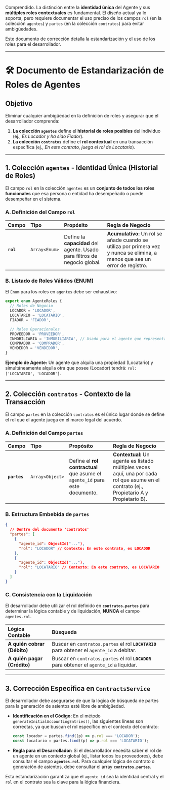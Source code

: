 Comprendido. La distinción entre la **identidad única** del Agente y sus **múltiples roles contextuales** es fundamental. El diseño actual ya lo soporta, pero requiere documentar el uso preciso de los campos `rol` (en la colección `agentes`) y `partes` (en la colección `contratos`) para evitar ambigüedades.

Este documento de corrección detalla la estandarización y el uso de los roles para el desarrollador.

---

# 🛠️ Documento de Estandarización de Roles de Agentes

## Objetivo

Eliminar cualquier ambigüedad en la definición de roles y asegurar que el desarrollador comprenda:

1.  **La colección `agentes`** define el **historial de roles posibles** del individuo (ej., _Es Locador y ha sido Fiador_).
2.  **La colección `contratos`** define el **rol contextual** en una transacción específica (ej., _En este contrato, juega el rol de Locatario_).

---

## 1\. Colección `agentes` - Identidad Única (Historial de Roles)

El campo `rol` en la colección `agentes` es un **conjunto de todos los roles funcionales** que esa persona o entidad ha desempeñado o puede desempeñar en el sistema.

### A. Definición del Campo `rol`

| Campo     | Tipo          | Propósito                                                                 | Regla de Negocio                                                                                                             |
| :-------- | :------------ | :------------------------------------------------------------------------ | :--------------------------------------------------------------------------------------------------------------------------- |
| **`rol`** | `Array<Enum>` | Define la **capacidad** del agente. Usado para filtros de negocio global. | **Acumulativo:** Un rol se añade cuando se utiliza por primera vez y nunca se elimina, a menos que sea un error de registro. |

### B. Listado de Roles Válidos (ENUM)

El `Enum` para los roles en `agentes` debe ser exhaustivo:

```typescript
export enum AgenteRoles {
  // Roles de Negocio
  LOCADOR = 'LOCADOR',
  LOCATARIO = 'LOCATARIO',
  FIADOR = 'FIADOR',

  // Roles Operacionales
  PROVEEDOR = 'PROVEEDOR',
  INMOBILIARIA = 'INMOBILIARIA', // Usado para el agente que representa la empresa.
  COMPRADOR = 'COMPRADOR',
  VENDEDOR = 'VENDEDOR',
}
```

**Ejemplo de Agente:**
Un agente que alquila una propiedad (Locatario) y simultáneamente alquila otra que posee (Locador) tendrá: `rol: ['LOCATARIO', 'LOCADOR']`.

---

## 2\. Colección `contratos` - Contexto de la Transacción

El campo `partes` en la colección `contratos` es el único lugar donde se define el rol que el agente juega en el marco legal del acuerdo.

### A. Definición del Campo `partes`

| Campo        | Tipo            | Propósito                                                                   | Regla de Negocio                                                                                                                           |
| :----------- | :-------------- | :-------------------------------------------------------------------------- | :----------------------------------------------------------------------------------------------------------------------------------------- |
| **`partes`** | `Array<Object>` | Define el **rol contractual** que asume el `agente_id` para este documento. | **Contextual:** Un agente es listado múltiples veces aquí, una por cada rol que asume en el contrato (ej., Propietario A y Propietario B). |

### B. Estructura Embebida de `partes`

```json
{
  // Dentro del documento 'contratos'
  "partes": [
    {
      "agente_id": ObjectId("..."),
      "rol": "LOCADOR" // Contexto: En este contrato, es LOCADOR
    },
    {
      "agente_id": ObjectId("..."),
      "rol": "LOCATARIO" // Contexto: En este contrato, es LOCATARIO
    }
  ]
}
```

### C. Consistencia con la Liquidación

El desarrollador debe utilizar el rol definido en **`contratos.partes`** para determinar la lógica contable y de liquidación, **NUNCA** el campo `agentes.rol`.

| Lógica Contable             | Búsqueda                                                                                   |
| :-------------------------- | :----------------------------------------------------------------------------------------- |
| **A quién cobrar (Débito)** | Buscar en `contratos.partes` el rol **`LOCATARIO`** para obtener el `agente_id` a debitar. |
| **A quién pagar (Crédito)** | Buscar en `contratos.partes` el rol **`LOCADOR`** para obtener el `agente_id` a liquidar.  |

---

## 3\. Corrección Específica en `ContractsService`

El desarrollador debe asegurarse de que la lógica de búsqueda de partes para la generación de asientos esté libre de ambigüedad.

- **Identificación en el Código:** En el método `generateInitialAccountingEntries()`, las siguientes líneas son correctas, ya que buscan el rol específico en el contexto del contrato:

  ```typescript
  const locador = partes.find((p) => p.rol === 'LOCADOR');
  const locatario = partes.find((p) => p.rol === 'LOCATARIO');
  ```

- **Regla para el Desarrollador:** Si el desarrollador necesita saber el rol de un agente en un contexto global (ej., listar todos los proveedores), debe consultar el campo **`agentes.rol`**. Para cualquier lógica de contrato o generación de asientos, debe consultar el array **`contratos.partes`**.

Esta estandarización garantiza que el `agente_id` sea la identidad central y el `rol` en el contrato sea la clave para la lógica financiera.
